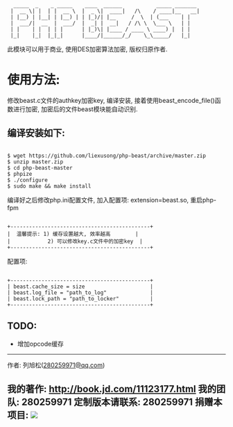 <pre><code>
  _____  _    _ _____    ____  ______           _____ _______ 
 |  __ \| |  | |  __ \  |  _ \|  ____|   /\    / ____|__   __|
 | |__) | |__| | |__) | | |_)/| |__     /  \  | (___    | |   
 |  ___/|  __  |  ___/  |  _| |  __|   / /\ \  \___ \   | |   
 | |    | |  | | |      | |_)\| |____ / ____ \ ____) |  | |   
 |_|    |_|  |_|_|      |____/|______/_/    \_\_____/   |_|   
</code></pre>

此模块可以用于商业,
使用DES加密算法加密,
版权归原作者.


使用方法:
=========
修改beast.c文件的authkey加密key, 编译安装,
接着使用beast_encode_file()函数进行加密,
加密后的文件beast模块能自动识别.


编译安装如下:
-------------
<pre><code>
$ wget https://github.com/liexusong/php-beast/archive/master.zip
$ unzip master.zip
$ cd php-beast-master
$ phpize
$ ./configure
$ sudo make && make install
</code></pre>

编译好之后修改php.ini配置文件, 加入配置项: extension=beast.so, 重启php-fpm

<pre><code>
+---------------------------------------------+
|  温馨提示: 1) 缓存设置越大, 效率越高        |
|            2) 可以修改key.c文件中的加密key  |
+---------------------------------------------+
</code></pre>


配置项:
<pre><code>
+---------------------------------------------+
| beast.cache_size = size                     |
| beast.log_file = "path_to_log"              |
| beast.lock_path = "path_to_locker"          |
+---------------------------------------------+
</code></pre>

TODO:
-----
* 增加opcode缓存

------------------------------
作者: 列旭松(280259971@qq.com)

我的著作: http://book.jd.com/11123177.html
我的团队: 280259971
定制版本请联系: 280259971
捐赠本项目: <a href='http://me.alipay.com/liexusong'><img src='https://img.alipay.com/sys/personalprod/style/mc/btn-index.png' /></a>
------------------------------

